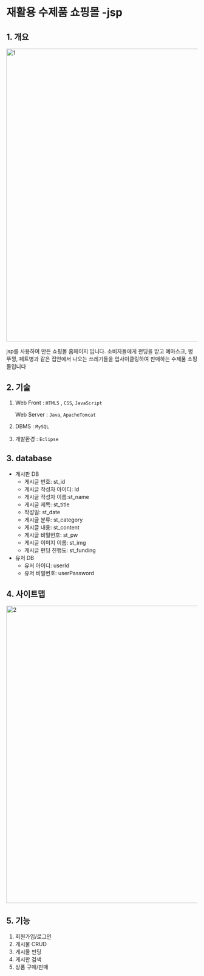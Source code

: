 # 재활용 수제품 쇼핑몰 -jsp

## 1. 개요

<img width="769" alt="1" src="https://user-images.githubusercontent.com/66467266/130023639-b2340ea2-85b9-42b5-9780-591bfed80699.png">




jsp를 사용하여 만든 쇼핑몰 홈페이지 입니다. 소비자들에게 펀딩을 받고 폐마스크, 병뚜껑, 페트병과 같은 집안에서 나오는 쓰레기들을 업사이클링하여  판매하는 수제품 쇼핑몰입니다

## 2. 기술

1. Web Front : `HTML5` , `CSS`, `JavaScript`

   Web Server : `Java`, `ApacheTomcat`

2. DBMS : `MySQL`

3. 개발환경 : `Eclipse`

## 3. database

* 게시판 DB
  * 게시글 번호: st_id
  * 게시글 작성자 아이디: Id
  * 게시글 작성자 이름:st_name
  * 게시글 제목: st_title
  * 작성일: st_date
  * 게시글 분류: st_category
  * 게시글 내용: st_content
  * 게시글 비밀번호: st_pw
  * 게시글 이미지 이름: st_img
  * 게시글 펀딩 진행도: st_funding
* 유저 DB
  * 유저 아이디: userId
  * 유저 비밀번호: userPassword

## 4. 사이트맵

<img width="780" alt="2" src="https://user-images.githubusercontent.com/66467266/130023642-f66078fd-c1a7-4fd4-a88b-6a39d7cf3a9e.png">

## 5. 기능

1. 회원가입/로그인
2. 게시물 CRUD
5. 게시물 펀딩
7. 게시판 검색
5. 상품 구매/판매
